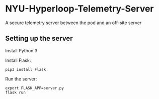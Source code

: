 # NYU-Hyperloop-Telemetry-Server
A secure telemetry server between the pod and an off-site server

## Setting up the server
Install Python 3

Install Flask:
```
pip3 install Flask
```

Run the server:
```
export FLASK_APP=server.py
flask run
```
